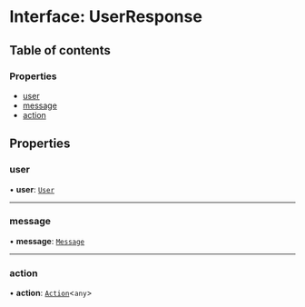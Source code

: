 # Interface: UserResponse

## Table of contents

### Properties

- [user](UserResponse.md#user)
- [message](UserResponse.md#message)
- [action](UserResponse.md#action)

## Properties

### user

• **user**: [`User`](User.md)

___

### message

• **message**: [`Message`](Message.md)

___

### action

• **action**: [`Action`](Action.md)<`any`\>
